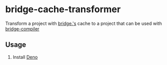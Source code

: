 # bridge-cache-transformer

Transform a project with [bridge.'s](https://bridge-core.github.io/) cache to a project that can be used with [bridge-compiler](https://github.com/bridge-core/compiler)

## Usage

1. Install [Deno](https://deno.land/)
